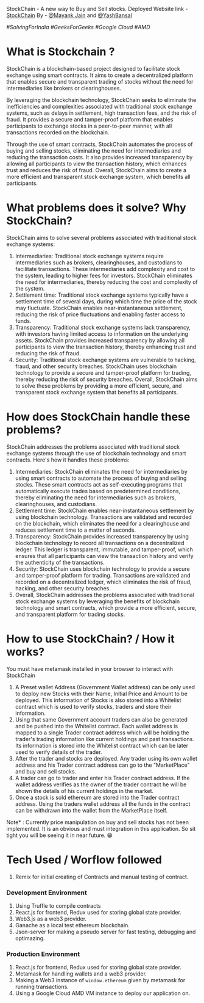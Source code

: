 StockChain - A new way to Buy and Sell stocks. 
Deployed Website link - [StockChain](https://stockchain-383405.uc.r.appspot.com/trader)
By - [@Mayank Jain](https://github.com/Mayank-Jain-1) and [@YashBansal](https://github.com/Y-a-s-h-b)

*#SolvingForIndia #GeeksForGeeks #Google Cloud #AMD*

# What is Stockchain ?
StockChain is a blockchain-based project designed to facilitate stock exchange using smart contracts. It aims to create a decentralized platform that enables secure and transparent trading of stocks without the need for intermediaries like brokers or clearinghouses.

By leveraging the blockchain technology, StockChain seeks to eliminate the inefficiencies and complexities associated with traditional stock exchange systems, such as delays in settlement, high transaction fees, and the risk of fraud. It provides a secure and tamper-proof platform that enables participants to exchange stocks in a peer-to-peer manner, with all transactions recorded on the blockchain.

Through the use of smart contracts, StockChain automates the process of buying and selling stocks, eliminating the need for intermediaries and reducing the transaction costs. It also provides increased transparency by allowing all participants to view the transaction history, which enhances trust and reduces the risk of fraud. Overall, StockChain aims to create a more efficient and transparent stock exchange system, which benefits all participants.

# What problems does it solve? Why StockChain?
StockChain aims to solve several problems associated with traditional stock exchange systems:

1. Intermediaries: Traditional stock exchange systems require intermediaries such as brokers, clearinghouses, and custodians to facilitate transactions. These intermediaries add complexity and cost to the system, leading to higher fees for investors. StockChain eliminates the need for intermediaries, thereby reducing the cost and complexity of the system.
1. Settlement time: Traditional stock exchange systems typically have a settlement time of several days, during which time the price of the stock may fluctuate. StockChain enables near-instantaneous settlement, reducing the risk of price fluctuations and enabling faster access to funds.
1. Transparency: Traditional stock exchange systems lack transparency, with investors having limited access to information on the underlying assets. StockChain provides increased transparency by allowing all participants to view the transaction history, thereby enhancing trust and reducing the risk of fraud.
1. Security: Traditional stock exchange systems are vulnerable to hacking, fraud, and other security breaches. StockChain uses blockchain technology to provide a secure and tamper-proof platform for trading, thereby reducing the risk of security breaches.
Overall, StockChain aims to solve these problems by providing a more efficient, secure, and transparent stock exchange system that benefits all participants.

# How does StockChain handle these problems?
StockChain addresses the problems associated with traditional stock exchange systems through the use of blockchain technology and smart contracts. Here's how it handles these problems:

1. Intermediaries: StockChain eliminates the need for intermediaries by using smart contracts to automate the process of buying and selling stocks. These smart contracts act as self-executing programs that automatically execute trades based on predetermined conditions, thereby eliminating the need for intermediaries such as brokers, clearinghouses, and custodians.
1. Settlement time: StockChain enables near-instantaneous settlement by using blockchain technology. Transactions are validated and recorded on the blockchain, which eliminates the need for a clearinghouse and reduces settlement time to a matter of seconds.
1. Transparency: StockChain provides increased transparency by using blockchain technology to record all transactions on a decentralized ledger. This ledger is transparent, immutable, and tamper-proof, which ensures that all participants can view the transaction history and verify the authenticity of the transactions.
1. Security: StockChain uses blockchain technology to provide a secure and tamper-proof platform for trading. Transactions are validated and recorded on a decentralized ledger, which eliminates the risk of fraud, hacking, and other security breaches.
1. Overall, StockChain addresses the problems associated with traditional stock exchange systems by leveraging the benefits of blockchain technology and smart contracts, which provide a more efficient, secure, and transparent platform for trading stocks.


# How to use StockChain? / How it works?
You must have metamask installed in your browser to interact with StockChain
1. A Preset wallet Address (Government Wallet address) can be only used to deploy new Stocks with their Name, Initial Price and Amount to be deployed. This information of Stocks is also stored into a Whitelist contract which is used to verify stocks, traders and store their information.
1. Using that same Government account traders can also be generated and be pushed into the Whitelist contract. Each wallet address is mapped to a single Trader contract address which will be holding the trader's trading information like current holdings and past transactions. Its information is stored into the Whitelist contract which can be later used to verify details of the trader.
1. After the trader and stocks are deployed. Any trader using its own wallet address and his Trader contract address can go to the "MarketPlace" and buy and sell stocks.
1. A trader can go to trader and enter his Trader contract address. If the wallet address verifies as the owner of the trader contract he will be shown the details of his current holdings in the market.
1. Once a stock is sold ethereum are stored into the Trader contract address. Using the traders wallet address all the funds in the contract can be withdrawn into the wallet from the MarketPlace itself.

Note* : Currently price manipulation on buy and sell stocks has not been implemented. It is an obvious and must integration in this application. So sit tight you will be seeing it in near future. 😁


# Tech Used / Worflow followed
1. Remix for initial creating of Contracts and manual testing of contract.
### Development Environment
1. Using Truffle to compile contracts
1. React.js for frontend, Redux used for storing global state provider. 
1. Web3.js as a web3 provider.
1. Ganache as a local test ethereum blockchain.
1. Json-server for making a pseudo server for fast testing, debugging and optimazing.

### Production Environment
1. React.js for frontend, Redux used for storing global state provider.
1. Metamask for handling wallets and a web3 provider. 
1. Making a Web3 instance of `window.ethereum` given by metamask for running transactions.
1. Using a Google Cloud AMD VM instance to deploy our application on. 
